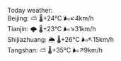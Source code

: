 Today weather:  
Beijing: ⛅️  🌡️+24°C 🌬️↙4km/h  
Tianjin: 🌩  🌡️+23°C 🌬️↘31km/h  
Shijiazhuang: 🌦   🌡️+26°C 🌬️↖15km/h  
Tangshan: ⛅️  🌡️+35°C 🌬️↗9km/h  
